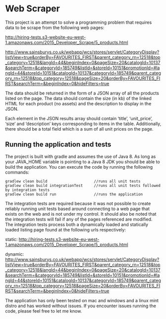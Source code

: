 # Web Scraper

This project is an attempt to solve a programming problem that requires data to be
scrape from the following web pages:

http://hiring-tests.s3-website-eu-west-1.amazonaws.com/2015_Developer_Scrape/5_products.html

http://www.sainsburys.co.uk/webapp/wcs/stores/servlet/CategoryDisplay?listView=true&orderBy=FAVOURITES_FIRST&parent_category_rn=12518&top_category=12518&langId=44&beginIndex=0&pageSize=20&catalogId=10137&searchTerm=&categoryId=185749&listId=&storeId=10151&promotionId=#langId=44&storeId=10151&catalogId=10137&categoryId=185749&parent_category_rn=12518&top_category=12518&pageSize=20&orderBy=FAVOURITES_FIRST&searchTerm=&beginIndex=0&hideFilters=true

The data should be returned in the form of a JSON array of all the products listed
on the page. The data should contain the size (in kb) of the linked HTML for each product
(no assets) and the description to display in the JSON.

Each element in the JSON results array should contain ‘title’, ‘unit_price’, ‘size’ and ‘description’ keys corresponding
to items in the table. Additionally, there should be a total field which is a sum of all unit prices on the page.

## Running the application and tests

The project is built with gradle and assumes the use of Java 8. As long as your JAVA_HOME variable is pointing to
a Java 8 JDK you should be able to build the application. You can execute the code by running the
following commands:

```
gradlew clean build                     //runs all unit tests
gradlew clean build integrationTest     //runs all unit tests followed by integration tests
gradlew clean build run                 //runs the application
```

The integration tests are required because it was not possible to create reliably running unit tests
based around connecting to a web page that exists on the web and is not under my control. It should also
be noted that the integration tests will fail if any of the pages referenced are modified. The integration tests
process both a dynamically loaded and statically loaded listing page found at the following urls respectively:

static: http://hiring-tests.s3-website-eu-west-1.amazonaws.com/2015_Developer_Scrape/5_products.html

dynamic: http://www.sainsburys.co.uk/webapp/wcs/stores/servlet/CategoryDisplay?listView=true&orderBy=FAVOURITES_FIRST&parent_category_rn=12518&top_category=12518&langId=44&beginIndex=0&pageSize=20&catalogId=10137&searchTerm=&categoryId=185749&listId=&storeId=10151&promotionId=#langId=44&storeId=10151&catalogId=10137&categoryId=185749&parent_category_rn=12518&top_category=12518&pageSize=20&orderBy=FAVOURITES_FIRST&searchTerm=&beginIndex=0&hideFilters=true

The application has only been tested on mac and windows and a linux mint distro and has worked without issues. If you
encounter issues running the code, please feel free to let me know.